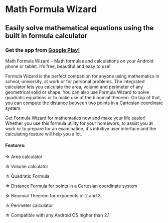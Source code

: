 # Math Formula Wizard

## Easily solve mathematical equations using the built in formula calculator

### Get the app from [Google Play!](https://play.google.com/store/apps/details?id=com.ndroidstudios.android.formulawizard) 

Math Formula Wizard – Math formulas and calculations on your Android phone or tablet. It’s free, beautiful and easy to use!

Formula Wizard is the perfect companion for anyone using mathematics in school, university, at work or for personal problems. The integrated calculator lets you calculate the area, volume and perimeter of any geometrical solid or shape. You can also use Formula Wizard to solve quadratic equations or to make use of the binomial theorem. On top of that, you can compute the distance between two points in a Cartesian coordinate system.

Get Formula Wizard for mathematics now and make your life easier! Whether you use this formula utility for your homework, to assist you at work or to prepare for an examination, it's intuitive user interface and the calculating feature will help you a lot.

#### Features:

☆ Area calculator 

☆ Volume calculator

☆ Quadratic Formula

☆ Distance Formula for points in a Cartesian coordinate system

☆ Binomial Theorem for exponents of 2 and 3

☆ Perimeter calculator

☆ Compatible with any Android OS higher than 2.1